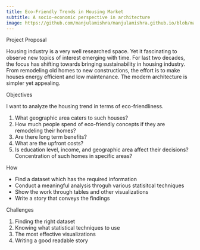 ```yaml
---
title: Eco-Friendly Trends in Housing Market 
subtitle: A socio-economic perspective in architecture
image: https://github.com/manjulamishra/manjulamishra.github.io/blob/master/img/frank-zhang-675316-unsplash.jpg
---
```


Project Proposal

Housing industry is a very well researched space. Yet it fascinating to observe new topics of interest emerging with time. For last two decades, the focus has shifting towards bringing sustainability in housing industry. From remodeling old homes to new constructions, the effort is to make houses energy efficient and low maintenance. The modern architecture is simpler yet appealing.


Objectives

I want to analyze the housing trend in terms of eco-friendliness. 

1. What geographic area caters to such houses?  
2. How much people spend of eco-friendly concepts if they are remodeling their homes?
3. Are there long term benefits?
4. What are the upfront costs?
5. Is education level, income, and geographic area affect their decisions? Concentration of such homes in specific areas?

How

*   Find a dataset which has the required information
*   Conduct a meaningful analysis throguh various statisitcal techniques 
*   Show the work through tables and other visualizations
*   Write a story that conveys the findings

Challenges

1. Finding the right dataset
2. Knowing what statistical techniques to use
3. The most effective visualizations
4. Writing a good readable story
 
